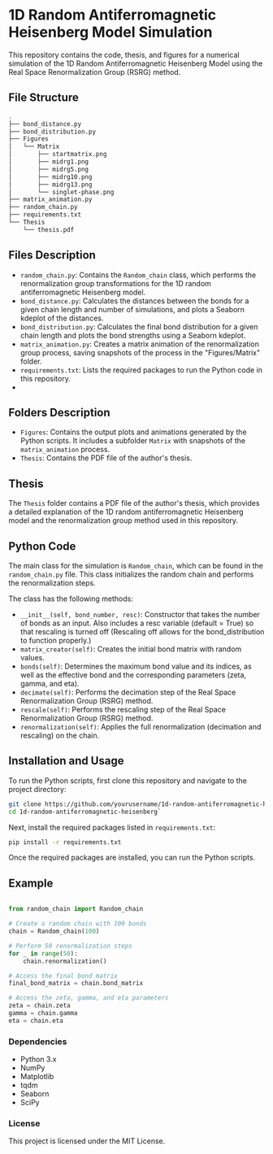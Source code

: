 
# 1D Random Antiferromagnetic Heisenberg Model Simulation

This repository contains the code, thesis, and figures for a numerical simulation of the 1D Random Antiferromagnetic Heisenberg Model using the Real Space Renormalization Group (RSRG) method.

## File Structure
```bash
.
├── bond_distance.py
├── bond_distribution.py
├── Figures
│   └── Matrix
│       ├── startmatrix.png
│       ├── midrg1.png
│       ├── midrg5.png
│       ├── midrg10.png
│       ├── midrg13.png
│       └── singlet-phase.png
├── matrix_animation.py
├── random_chain.py
├── requirements.txt
└── Thesis
    └── thesis.pdf
```

## Files Description

-   `random_chain.py`: Contains the `Random_chain` class, which performs the renormalization group transformations for the 1D random antiferromagnetic Heisenberg model.
-   `bond_distance.py`: Calculates the distances between the bonds for a given chain length and number of simulations, and plots a Seaborn kdeplot of the distances.
-   `bond_distribution.py`: Calculates the final bond distribution for a given chain length and plots the bond strengths using a Seaborn kdeplot.
-   `matrix_animation.py`: Creates a matrix animation of the renormalization group process, saving snapshots of the process in the "Figures/Matrix" folder.
-   `requirements.txt`: Lists the required packages to run the Python code in this repository.
-
## Folders Description

-   `Figures`: Contains the output plots and animations generated by the Python scripts. It includes a subfolder `Matrix` with snapshots of the `matrix_animation` process.
-   `Thesis`: Contains the PDF file of the author's thesis.

## Thesis

The `Thesis` folder contains a PDF file of the author's thesis, which provides a detailed explanation of the 1D random antiferromagnetic Heisenberg model and the renormalization group method used in this repository.

## Python Code

The main class for the simulation is `Random_chain`, which can be found in the `random_chain.py` file. This class initializes the random chain and performs the renormalization steps.

The class has the following methods:

-   `__init__(self, bond_number, resc)`: Constructor that takes the number of bonds as an input. Also includes a resc variable (default = True) so that rescaling is turned off (Rescaling off allows for the bond_distribution to function properly.)
-   `matrix_creator(self)`: Creates the initial bond matrix with random values.
-   `bonds(self)`: Determines the maximum bond value and its indices, as well as the effective bond and the corresponding parameters (zeta, gamma, and eta).
-   `decimate(self)`: Performs the decimation step of the Real Space Renormalization Group (RSRG) method.
-   `rescale(self)`: Performs the rescaling step of the Real Space Renormalization Group (RSRG) method.
-   `renormalization(self)`: Applies the full renormalization (decimation and rescaling) on the chain.

## Installation and Usage

To run the Python scripts, first clone this repository and navigate to the project directory:

```bash
git clone https://github.com/yourusername/1d-random-antiferromagnetic-heisenberg.git
cd 1d-random-antiferromagnetic-heisenberg`
```
Next, install the required packages listed in `requirements.txt`:

```bash
pip install -r requirements.txt
```

Once the required packages are installed, you can run the Python scripts.

## Example

```python

from random_chain import Random_chain

# Create a random chain with 100 bonds
chain = Random_chain(100)

# Perform 50 renormalization steps
for _ in range(50):
    chain.renormalization()

# Access the final bond matrix
final_bond_matrix = chain.bond_matrix

# Access the zeta, gamma, and eta parameters
zeta = chain.zeta
gamma = chain.gamma
eta = chain.eta
```

### Dependencies

-   Python 3.x
-   NumPy
-	Matplotlib
-	tqdm
-	Seaborn
-	SciPy

### License

This project is licensed under the MIT License.
